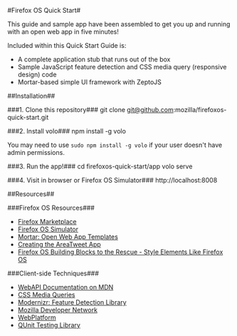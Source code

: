 #Firefox OS Quick Start#

This guide and sample app have been assembled to get you up and running with an open web app in five minutes!

Included within this Quick Start Guide is:

*  A complete application stub that runs out of the box
*  Sample JavaScript feature detection and CSS media query (responsive design) code
*  Mortar-based simple UI framework with ZeptoJS

##Installation##

###1.  Clone this repository###
	git clone git@github.com:mozilla/firefoxos-quick-start.git

###2.  Install volo###
	npm install -g volo

You may need to use `sudo npm install -g volo` if your user doesn't have admin permissions.

###3.  Run the app!###
	cd firefoxos-quick-start/app
	volo serve

###4.  Visit in browser or Firefox OS Simulator###
	http://localhost:8008

##Resources##

###Firefox OS Resources###
*  [Firefox Marketplace](https://marketplace.firefox.com)
*  [Firefox OS Simulator](https://marketplace.firefox.com/developers/docs/firefox_os_simulator)
*  [Mortar: Open Web App Templates](https://github.com/mozilla/mortar)
*  [Creating the AreaTweet App](https://developer.mozilla.org/en-US/docs/Apps/Tutorials/General)
*  [Firefox OS Building Blocks to the Rescue - Style Elements Like Firefox OS](https://hacks.mozilla.org/2013/02/firefox-os-building-blocks-to-the-rescue/)

###Client-side Techniques###
*  [WebAPI Documentation on MDN](https://developer.mozilla.org/en-US/docs/WebAPI)
*  [CSS Media Queries](https://developer.mozilla.org/en-US/docs/CSS/Media_queries)
*  [Modernizr: Feature Detection Library](http://modernizr.com)
*  [Mozilla Developer Network](https://developer.mozilla.org)
*  [WebPlatform](http://www.webplatform.org)
*  [QUnit Testing Library](http://qunitjs.com/)
